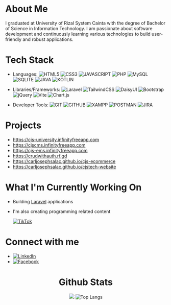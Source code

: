 # About Me
I graduated at University of Rizal System Cainta with the degree of Bachelor of Science in Information Technology. I am passionate about software development and continuously learning various technologies to build user-friendly and robust applications.

#  Tech Stack

- Languages: 
![HTML5](https://img.shields.io/badge/HTML5-%23E34F26?logo=html5&logoColor=white)
![CSS3](https://img.shields.io/badge/CSS3-blue?logo=css3)
![JAVASCRIPT](https://img.shields.io/badge/JAVASCRIPT-black?logo=javascript)
![PHP](https://img.shields.io/badge/PHP-%23777BB4?logo=php&logoColor=white)
![MySQL](https://img.shields.io/badge/MYSQL-%234479A1?logo=mysql&logoColor=white)
![SQLITE](https://img.shields.io/badge/SQLITE-%23003B57?logo=sqlite&logoColor=white)
![JAVA](https://img.shields.io/badge/JAVA-%23f89820?logo=openjdk&logoColor=white)
![KOTLIN](https://img.shields.io/badge/KOTLIN-%237F52FF?logo=kotlin&logoColor=white)


- Libraries/Frameworks: 
![Laravel](https://img.shields.io/badge/LARAVEL-%23FF2D20?logo=laravel&logoColor=white)
![TailwindCSS](https://img.shields.io/badge/TAILWIND-%2306B6D4?logo=tailwindcss&logoColor=white)
![DaisyUI](https://img.shields.io/badge/DAISYUI-%235A0EF8?logo=daisyui&logoColor=white)
![Bootstrap](https://img.shields.io/badge/BOOTSTRAP-%237952B3?logo=bootstrap&logoColor=white)
![jQuery](https://img.shields.io/badge/JQUERY-%230769AD?logo=jquery&logoColor=white)
![Vite](https://img.shields.io/badge/VITE-%23646CFF?logo=vite&logoColor=white)
![Chart.js](https://img.shields.io/badge/CHARTJS-%23FF6384?logo=chartdotjs&logoColor=white)

- Developer Tools:
![GIT](https://img.shields.io/badge/GIT-%23F05032?logo=git&logoColor=white)
![GITHUB](https://img.shields.io/badge/GITHUB-%23181717?logo=github&logoColor=white)
![XAMPP](https://img.shields.io/badge/XAMPP-%23FB7A24?logo=xampp&logoColor=white)
![POSTMAN](https://img.shields.io/badge/POSTMAN-%23FF6C37?logo=postman&logoColor=white)
![JIRA](https://img.shields.io/badge/JIRA-%230052CC?logo=jira&logoColor=white)

# Projects
- https://cjs-university.infinityfreeapp.com
- https://cjscms.infinityfreeapp.com
- https://cjs-ems.infinityfreeapp.com
- https://crudwithauth.rf.gd
- https://carljosephsalac.github.io/cjs-ecommerce
- https://carljosephsalac.github.io/cjstech-website

# What I'm Currently Working On

-  Building [Laravel](https://laravel.com/) applications

- I'm also creating programming related content

  [![TikTok](https://img.shields.io/badge/Tiktok-black?logo=tiktok)](https://www.tiktok.com/@carl.salac)


#  Connect with me
- [![LinkedIn](https://img.shields.io/badge/Linkedin-blue?logo=linkedin)](https://www.linkedin.com/in/carl-joseph-salac-800584200/)
- [![Facebook](https://img.shields.io/badge/Facebook-blue?logo=facebook)](https://www.facebook.com/carl15joseph/)



<div align="center">
  
  # Github Stats
  ![](https://github-readme-stats.vercel.app/api?username=carljosephsalac&theme=radical&hide_border=false&include_all_commits=true&count_private=true)
  ![Top Langs](https://github-readme-stats.vercel.app/api/top-langs/?username=carljosephsalac&theme=tokyonight)
  
   <!--- <img src="https://github-readme-stats.vercel.app/api/top-langs?username=carljosephsalac&show_icons=true&locale=en&layout=compact&theme=dark" alt="carljosephsalac" /> -->

</div>

